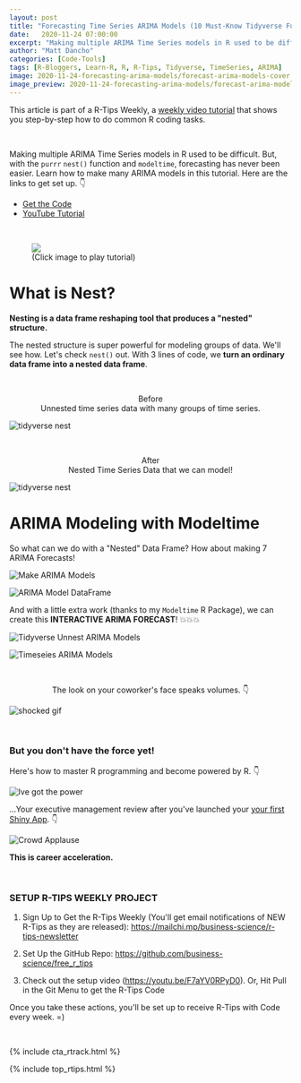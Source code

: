 ```yaml
---
layout: post
title: "Forecasting Time Series ARIMA Models (10 Must-Know Tidyverse Functions #5)"
date:   2020-11-24 07:00:00
excerpt: "Making multiple ARIMA Time Series models in R used to be difficult. But, with the purrr nest() function and modeltime, forecasting has never been easier. Learn how to make many ARIMA models in this tutorial."
author: "Matt Dancho"
categories: [Code-Tools]
tags: [R-Bloggers, Learn-R, R, R-Tips, Tidyverse, TimeSeries, ARIMA]
image: 2020-11-24-forecasting-arima-models/forecast-arima-models-cover.png
image_preview: 2020-11-24-forecasting-arima-models/forecast-arima-models-preview.jpg
---
```




This article is part of a R-Tips Weekly, a [weekly video tutorial](https://mailchi.mp/business-science/r-tips-newsletter) that shows you step-by-step how to do common R coding tasks.

<br/>

Making multiple ARIMA Time Series models in R used to be difficult. But, with the `purrr` `nest()` function and `modeltime`, forecasting has never been easier. Learn how to make many ARIMA models in this tutorial. Here are the links to get set up. 👇

- [Get the Code](https://mailchi.mp/business-science/r-tips-newsletter)
- [YouTube Tutorial](https://youtu.be/3znQUrREUC8)

<br>

<figure class="text-center">
  <a href="https://youtu.be/3znQUrREUC8"><img src="/assets/2020-11-24-forecasting-arima-models/video_thumb.jpg" border="0" /></a>
  <figcaption>(Click image to play tutorial)</figcaption>
</figure>


# What is Nest?

**Nesting is a data frame reshaping tool that produces a "nested" structure.**

The nested structure is super powerful for modeling groups of data. We'll see how.
Let's check `nest()` out. With 3 lines of code, we **turn an ordinary data frame into a nested data frame**. 

<br>

<center><p>Before <br>Unnested time series data with many groups of time series.</p></center>

![tidyverse nest](/assets/2020-11-24-forecasting-arima-models/before_nesting.jpg)

<br>

<center><p>After <br>Nested Time Series Data that we can model!</p></center>

![tidyverse nest](/assets/2020-11-24-forecasting-arima-models/after_nesting.jpg)



# ARIMA Modeling with Modeltime

So what can we do with a "Nested" Data Frame?  How about making 7 ARIMA Forecasts!

![Make ARIMA Models](/assets/2020-11-24-forecasting-arima-models/making_arima_models.jpg)

![ARIMA Model DataFrame](/assets/2020-11-24-forecasting-arima-models/arima_model_dataframe.jpg)


And with a little extra work (thanks to my `Modeltime` R Package), we can create this **INTERACTIVE ARIMA FORECAST**! 💥💥💥

![Tidyverse Unnest ARIMA Models](/assets/2020-11-24-forecasting-arima-models/unnest_arima_models.jpg)


![Timeseies ARIMA Models](/assets/2020-11-24-forecasting-arima-models/timeseries_arima_models.jpg)





<br>

<center><p>The look on your coworker's face speaks volumes. 👇</p></center>

![shocked gif](/assets/2020-11-24-forecasting-arima-models/shocked.gif)




<br>

### But you don't have the force yet! 

Here's how to master R programming and become powered by R.  👇
 
![Ive got the power](/assets/2020-11-24-forecasting-arima-models/got_the_power.gif)


...Your executive management review after you've launched your [your first Shiny App](https://www.business-science.io/business/2020/08/05/build-data-science-app-3-months.html). 👇

![Crowd Applause](/assets/2020-11-24-forecasting-arima-models/applause.gif)


**This is career acceleration.**



<br>

### SETUP R-TIPS WEEKLY PROJECT

1. Sign Up to Get the R-Tips Weekly (You'll get email notifications of NEW R-Tips as they are released): https://mailchi.mp/business-science/r-tips-newsletter

2. Set Up the GitHub Repo: https://github.com/business-science/free_r_tips

3. Check out the setup video (https://youtu.be/F7aYV0RPyD0). Or, Hit Pull in the Git Menu to get the R-Tips Code

Once you take these actions, you'll be set up to receive R-Tips with Code every week. =)

<br>

{% include cta_rtrack.html %}

{% include top_rtips.html %}